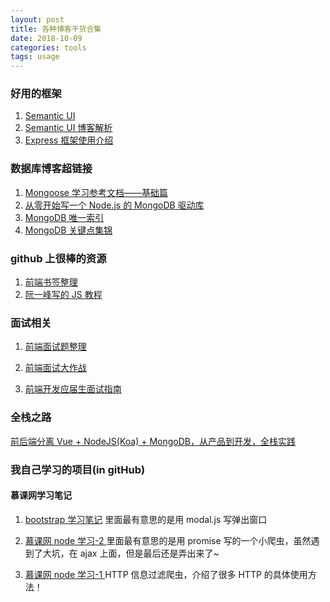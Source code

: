 ```yaml
---
layout: post
title: 各种博客干货合集
date: 2018-10-09
categories: tools
tags: usage
---
```


### 好用的框架

1. [Semantic UI](https://semantic-ui.com/introduction/getting-started.html)
2. [Semantic UI 博客解析](https://blog.csdn.net/a464057216/article/details/52493469)
3. [Express 框架使用介绍](https://www.cnblogs.com/mq0036/p/5243312.html#toc4)

### 数据库博客超链接

1. [Mongoose 学习参考文档——基础篇](https://cnodejs.org/topic/504b4924e2b84515770103dd)
2. [从零开始写一个 Node.js 的 MongoDB 驱动库](https://zhuanlan.zhihu.com/p/24308524)
3. [MongoDB 唯一索引](https://blog.csdn.net/leshami/article/details/53817126)
4. [MongoDB 关键点集锦](https://blog.csdn.net/real_bird/article/details/54619807)

### github 上很棒的资源

1. [前端书签整理](http://oxoyo.github.io/F2E-Tutorial-Collect/#/)
2. [阮一峰写的 JS 教程](https://wangdoc.com/javascript/index.html)

### 面试相关

1.  [前端面试题整理](http://blog.poetries.top/FE-Interview-Questions/)

2.  [前端面试大作战](https://huruji.github.io/FE-Interview/#/?id=%E5%89%8D%E7%AB%AF%E7%AC%94%E8%AF%95%E9%9D%A2%E8%AF%95%E7%AE%80%E7%AD%94%E9%A2%98%E6%B1%87%E6%80%BB)

3.  [前端开发应届生面试指南](https://juejin.im/post/59fd75926fb9a0452b4899b6)

### 全栈之路

[前后端分离 Vue + NodeJS(Koa) + MongoDB，从产品到开发，全栈实践](https://juejin.im/post/5b850a3e51882542e4420779)

### 我自己学习的项目(in gitHub)

#### 慕课网学习笔记

1. [bootstrap 学习笔记](https://github.com/YBFJ/bootstrap-learning)
   里面最有意思的是用 modal.js 写弹出窗口

2. [慕课网 node 学习-2 ](https://github.com/YBFJ/imooc-node-lesson2)
   里面最有意思的是用 promise 写的一个小爬虫，虽然遇到了大坑，在 ajax 上面，但是最后还是弄出来了~
3. [慕课网 node 学习-1 ](https://github.com/YBFJ/imooc-node-lesson1)
   HTTP 信息过滤爬虫，介绍了很多 HTTP 的具体使用方法！

